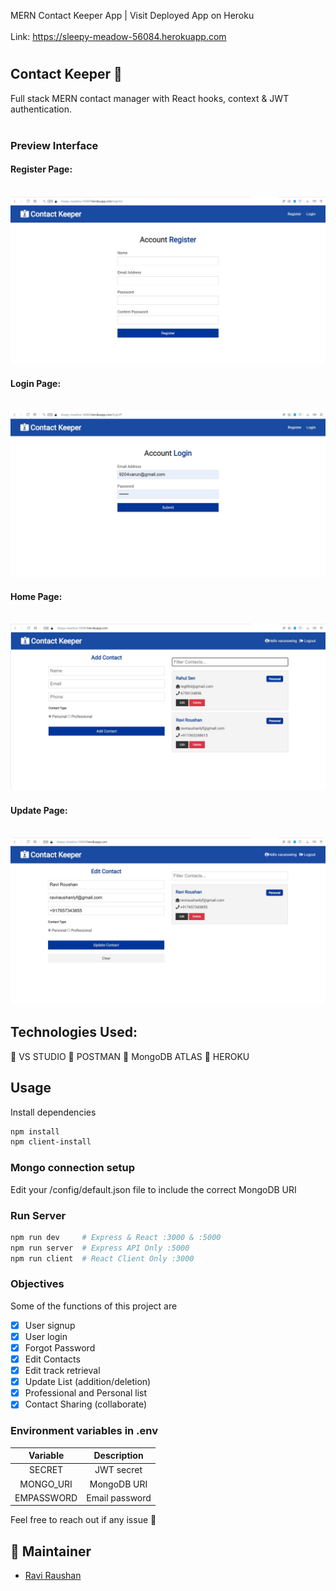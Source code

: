 MERN Contact Keeper App | Visit Deployed App on Heroku<br><br>
Link: https://sleepy-meadow-56084.herokuapp.com

# <h2>Contact Keeper :ledger:</h2>

Full stack MERN contact manager with React hooks, context & JWT authentication.<br>
<br>

### Preview Interface

<h4>Register Page:</h4>
<br>
<img src="https://github.com/RAVIRAUSHANSINGH/contact_manager/blob/master/images/register.jpg"/>
<br>

<h4>Login Page:</h4>
<br>
<img src="https://github.com/RAVIRAUSHANSINGH/contact_manager/blob/master/images/login.jpg"/>
<br>

<h4>Home Page:</h4>
<br>
<img src="https://github.com/RAVIRAUSHANSINGH/contact_manager/blob/master/images/Home.jpg"/>
<br>

<h4>Update Page:</h4>
<br>
<img src="https://github.com/RAVIRAUSHANSINGH/contact_manager/blob/master/images/edit.jpg"/>
<br>

## Technologies Used:

:electric_plug: VS STUDIO :electric_plug: POSTMAN :electric_plug: MongoDB ATLAS :electric_plug: HEROKU <br>

## Usage

Install dependencies

```bash
npm install
npm client-install
```

### Mongo connection setup

Edit your /config/default.json file to include the correct MongoDB URI

### Run Server

```bash
npm run dev     # Express & React :3000 & :5000
npm run server  # Express API Only :5000
npm run client  # React Client Only :3000
```

### Objectives

Some of the functions of this project are

-   [x] User signup
-   [x] User login
-   [x] Forgot Password
-   [x] Edit Contacts
-   [x] Edit track retrieval
-   [x] Update List (addition/deletion)
-   [x] Professional and Personal list
-   [x] Contact Sharing (collaborate)

### Environment variables in .env

|  Variable  |  Description   |
| :--------: | :------------: |
|   SECRET   |   JWT secret   |
| MONGO_URI  |  MongoDB URI   |
| EMPASSWORD | Email password |

Feel free to reach out if any issue :raised_hands:

## :busts_in_silhouette: Maintainer

-   [Ravi Raushan](https://github.com/RAVIRAUSHANSINGH)
